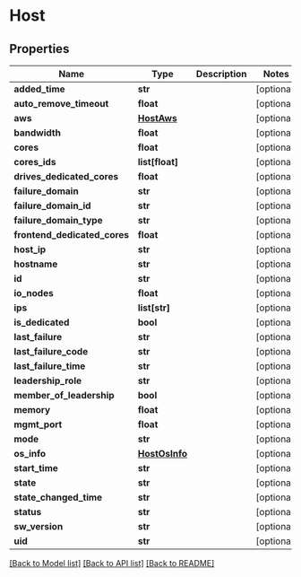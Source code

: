 # Host

## Properties
Name | Type | Description | Notes
------------ | ------------- | ------------- | -------------
**added_time** | **str** |  | [optional] 
**auto_remove_timeout** | **float** |  | [optional] 
**aws** | [**HostAws**](HostAws.md) |  | [optional] 
**bandwidth** | **float** |  | [optional] 
**cores** | **float** |  | [optional] 
**cores_ids** | **list[float]** |  | [optional] 
**drives_dedicated_cores** | **float** |  | [optional] 
**failure_domain** | **str** |  | [optional] 
**failure_domain_id** | **str** |  | [optional] 
**failure_domain_type** | **str** |  | [optional] 
**frontend_dedicated_cores** | **float** |  | [optional] 
**host_ip** | **str** |  | [optional] 
**hostname** | **str** |  | [optional] 
**id** | **str** |  | [optional] 
**io_nodes** | **float** |  | [optional] 
**ips** | **list[str]** |  | [optional] 
**is_dedicated** | **bool** |  | [optional] 
**last_failure** | **str** |  | [optional] 
**last_failure_code** | **str** |  | [optional] 
**last_failure_time** | **str** |  | [optional] 
**leadership_role** | **str** |  | [optional] 
**member_of_leadership** | **bool** |  | [optional] 
**memory** | **float** |  | [optional] 
**mgmt_port** | **float** |  | [optional] 
**mode** | **str** |  | [optional] 
**os_info** | [**HostOsInfo**](HostOsInfo.md) |  | [optional] 
**start_time** | **str** |  | [optional] 
**state** | **str** |  | [optional] 
**state_changed_time** | **str** |  | [optional] 
**status** | **str** |  | [optional] 
**sw_version** | **str** |  | [optional] 
**uid** | **str** |  | [optional] 

[[Back to Model list]](../README.md#documentation-for-models) [[Back to API list]](../README.md#documentation-for-api-endpoints) [[Back to README]](../README.md)

